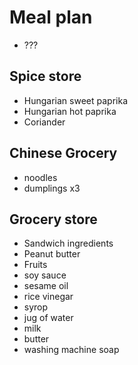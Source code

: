 # Meal plan

- ???

## Spice store

- Hungarian sweet paprika
- Hungarian hot paprika
- Coriander

## Chinese Grocery

- noodles
- dumplings x3

## Grocery store

- Sandwich ingredients
- Peanut butter
- Fruits
- soy sauce
- sesame oil
- rice vinegar
- syrop
- jug of water
- milk
- butter
- washing machine soap
